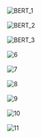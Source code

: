 ![BERT_1](https://github.com/user-attachments/assets/1647bd77-e400-451f-b5af-1ecf8e2aa537)
<br>
<br>
![BERT_2](https://github.com/user-attachments/assets/32dcd855-9da6-4070-a398-9a0afb704ee5)
<br>
<br>
![BERT_3](https://github.com/user-attachments/assets/3b5c3f8d-8738-4935-86ec-c75abc59d472)
<br>
<br>
![6](https://github.com/user-attachments/assets/73cf3307-eba4-45a6-8931-a63a6c7e433c)
<br>
<br>
![7](https://github.com/user-attachments/assets/1b10559e-f941-42a2-856b-1451232dc4b4)
<br>
<br>
![8](https://github.com/user-attachments/assets/6b36d3f4-ee70-4132-b9fc-75d7c9e10d85)
<br>
<br>
![9](https://github.com/user-attachments/assets/c9b30a4f-9ef4-499b-9982-43eb78d77cca)
<br>
<br>
![10](https://github.com/user-attachments/assets/c773ad3e-4815-4d1f-badb-5743c0777e72)
<br>
<br>
![11](https://github.com/user-attachments/assets/db6a51e9-e298-42e8-a130-b5d3a1cd8807)
